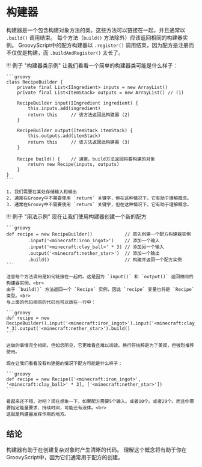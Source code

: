 # 构建器

构建器是一个包含构建对象方法的类。这些方法可以链接在一起，并且通常以 `.build()` 调用结束。
每个方法（`build()` 方法除外）应该返回相同的构建器实例。
GroovyScript中的配方构建器以 `.register()` 调用结束，因为配方是注册而不仅仅是构建，而 `.buildAndRegister()` 太长了。

!!! 例子 "构建器类示例"
    让我们看看一个简单的构建器类可能是什么样子：

    ```groovy
    class RecipeBuilder {
        private final List<IIngredient> inputs = new ArrayList()
        private final List<ItemStack> outputs = new ArrayList() // (1)

        RecipeBuilder input(IIngredient ingredient) {
            this.inputs.add(ingredient)
            return this     // 该方法返回此构建器 (2)
        }

        RecipeBuilder output(ItemStack itemStack) {
            this.outputs.add(itemStack)
            return this     // 该方法返回此构建器 (3)
        }

        Recipe build() {    // 通常，build方法返回将要构建的对象
            return new Recipe(inputs, outputs)
        }
    }
    ```

    1. 我们需要在某处存储输入和输出
    2. 通常在Groovy中不需要使用 `return` 关键字，但在这种情况下，它有助于理解概念。
    3. 通常在Groovy中不需要使用 `return` 关键字，但在这种情况下，它有助于理解概念。

!!! 例子 "用法示例"
    现在让我们使用构建器创建一个新的配方

    ```groovy
    def recipe = new RecipeBuilder()            // 首先创建一个配方构建器实例
            .input('<minecraft:iron_ingot>')    // 添加一个输入
            .input('<minecraft:clay_ball>' * 3) // 添加另一个输入
            .output('<minecraft:nether_star>')  // 添加一个输出
            .build()                            // 构建并返回一个配方实例
    ```

    注意每个方法调用是如何链接在一起的。这是因为 `input()` 和 `output()` 返回相同的构建器实例。<br>
    由于 `build()` 方法返回一个 `Recipe` 实例，因此 `recipe` 变量也将是 `Recipe` 类型。<br>
    与上面的代码相同的代码也可以放在一行中：

    ```groovy
    def recipe = new RecipeBuilder().input('<minecraft:iron_ingot>').input('<minecraft:clay_ball>' * 3).output('<minecraft:nether_star>').build()
    ```

    这做的事情完全相同，但如您所见，它更难看且难以阅读。换行符纯粹是为了美观，但强烈推荐使用。

    现在让我们看看没有构建器的情况下配方可能是什么样子：

    ```groovy
    def recipe = new Recipe(['<minecraft:iron_ingot>', '<minecraft:clay_ball>' * 3], ['<minecraft:nether_star>'])
    ```

    看起来还不错，对吧？现在想象一下，如果配方需要5个输入。或者10个。或者20个。而且你需要指定能量要求、持续时间，可能还有液体。<br>
    这就是构建器发挥作用的地方。

## 结论

构建器有助于在创建复杂对象时产生清晰的代码。
理解这个概念将有助于你在GroovyScript中，因为它们通常用于配方的创建。